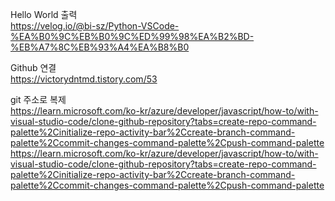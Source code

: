 Hello World 출력<br>
<a href="https://velog.io/@bi-sz/Python-VSCode-%EA%B0%9C%EB%B0%9C%ED%99%98%EA%B2%BD-%EB%A7%8C%EB%93%A4%EA%B8%B0" target="_blank"> https://velog.io/@bi-sz/Python-VSCode-%EA%B0%9C%EB%B0%9C%ED%99%98%EA%B2%BD-%EB%A7%8C%EB%93%A4%EA%B8%B0</a>



Github 연결<br>
<a href="https://victorydntmd.tistory.com/53" target="_blank"> https://victorydntmd.tistory.com/53</a>


git 주소로 복제<br>
https://learn.microsoft.com/ko-kr/azure/developer/javascript/how-to/with-visual-studio-code/clone-github-repository?tabs=create-repo-command-palette%2Cinitialize-repo-activity-bar%2Ccreate-branch-command-palette%2Ccommit-changes-command-palette%2Cpush-command-palette
<a href="https://learn.microsoft.com/ko-kr/azure/developer/javascript/how-to/with-visual-studio-code/clone-github-repository?tabs=create-repo-command-palette%2Cinitialize-repo-activity-bar%2Ccreate-branch-command-palette%2Ccommit-changes-command-palette%2Cpush-command-palette" target="_blank"> https://learn.microsoft.com/ko-kr/azure/developer/javascript/how-to/with-visual-studio-code/clone-github-repository?tabs=create-repo-command-palette%2Cinitialize-repo-activity-bar%2Ccreate-branch-command-palette%2Ccommit-changes-command-palette%2Cpush-command-palette</a>